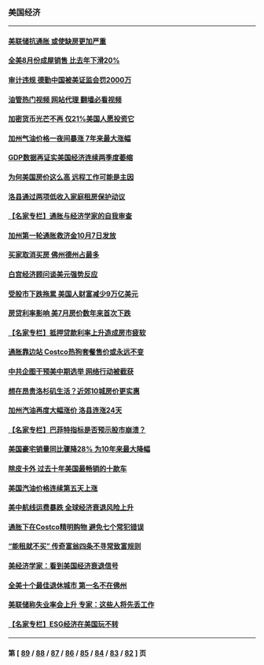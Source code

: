 ### 美国经济
---
#### [美联储抗通胀 或使缺房更加严重](../../pages/ncid1078158/n13835866.md?09301645) 
#### [全美8月份成屋销售 比去年下滑20%](../../pages/ncid1078158/n13835835.md?09301645) 
#### [审计违规 德勤中国被美证监会罚2000万](../../pages/ncid1078158/n13835766.md?09301645) 
#### [油管热门视频 网站代理 翻墙必看视频](http://209.222.30.114:81/youtube.html?09301645)
#### [加密货币光芒不再 仅21%美国人愿投资它](../../pages/ncid1078158/n13835696.md?09301645) 
#### [加州气油价格一夜间暴涨 7年来最大涨幅](../../pages/ncid1078158/n13835638.md?09301645) 
#### [GDP数据再证实美国经济连续两季度萎缩](../../pages/ncid1078158/n13835544.md?09301645) 
#### [为何美国房价这么高 远程工作可能是主因](../../pages/ncid1078158/n13834858.md?09301645) 
#### [洛县通过两项低收入家庭租房保护动议](../../pages/ncid1078158/n13834780.md?09301645) 
#### [【名家专栏】通胀与经济学家的自我审查](../../pages/ncid1078158/n13834612.md?09301645) 
#### [加州第一轮通胀救济金10月7日发放](../../pages/ncid1078158/n13834760.md?09301645) 
#### [买家取消买房 佛州德州占最多](../../pages/ncid1078158/n13834755.md?09301645) 
#### [白宫经济顾问谈美元强势反应](../../pages/ncid1078158/n13834537.md?09301645) 
#### [受股市下跌拖累 美国人财富减少9万亿美元](../../pages/ncid1078158/n13834006.md?09301645) 
#### [房贷利率影响 美7月房价数年来首次下跌](../../pages/ncid1078158/n13833973.md?09301645) 
#### [【名家专栏】抵押贷款利率上升造成房市疲软](../../pages/ncid1078158/n13833781.md?09301645) 
#### [通胀靠边站 Costco热狗套餐售价或永远不变](../../pages/ncid1078158/n13833436.md?09301645) 
#### [中共企图干预美中期选举 网络行动被截获](../../pages/ncid1078158/n13833877.md?09301645) 
#### [想在昂贵洛杉矶生活？近郊10城房价更实惠](../../pages/ncid1078158/n13833480.md?09301645) 
#### [加州汽油再度大幅涨价 洛县连涨24天](../../pages/ncid1078158/n13833322.md?09301645) 
#### [【名家专栏】巴菲特指标是否预示股市崩溃？](../../pages/ncid1078158/n13833006.md?09301645) 
#### [美国豪宅销量同比骤降28% 为10年来最大降幅](../../pages/ncid1078158/n13832678.md?09301645) 
#### [除皮卡外 过去十年美国最畅销的十款车](../../pages/ncid1078158/n13817415.md?09301645) 
#### [美国汽油价格连续第五天上涨](../../pages/ncid1078158/n13832514.md?09301645) 
#### [美中航线运费暴跌 全球经济衰退风险上升](../../pages/ncid1078158/n13832474.md?09301645) 
#### [通胀下在Costco精明购物 避免七个常犯错误](../../pages/ncid1078158/n13828547.md?09301645) 
#### [“能租就不买” 传奇富翁四条不寻常致富规则](../../pages/ncid1078158/n13830882.md?09301645) 
#### [美经济学家：看到美国经济衰退信号](../../pages/ncid1078158/n13832272.md?09301645) 
#### [全美十个最佳退休城市 第一名不在佛州](../../pages/ncid1078158/n13832070.md?09301645) 
#### [美联储称失业率会上升 专家：这些人将先丢工作](../../pages/ncid1078158/n13832172.md?09301645) 
#### [【名家专栏】ESG经济在美国玩不转](../../pages/ncid1078158/n13831989.md?09301645) 

---
#### 第 [ [89](./89.md?09301645) / [88](./88.md?09301645) / [87](./87.md?09301645) / [86](./86.md?09301645) / [85](./85.md?09301645) / [84](./84.md?09301645) / [83](./83.md?09301645) / [82](./82.md?09301645) ] 页
